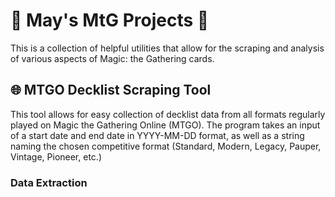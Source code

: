 # :flower_playing_cards: May's MtG Projects :flower_playing_cards:
This is a collection of helpful utilities that allow for the scraping and analysis of various aspects of Magic: the Gathering cards.

## :globe_with_meridians: MTGO Decklist Scraping Tool
This tool allows for easy collection of decklist data from all formats regularly played on Magic the Gathering Online (MTGO). The program takes an input of a start date and end date in YYYY-MM-DD format, as well as a string naming the chosen competitive format (Standard, Modern, Legacy, Pauper, Vintage, Pioneer, etc.)
### Data Extraction

